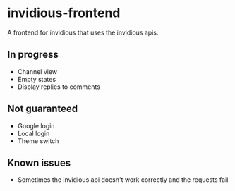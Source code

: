 # invidious-frontend
 A frontend for invidious that uses the invidious apis.

## In progress
- Channel view
- Empty states
- Display replies to comments

## Not guaranteed
- Google login
- Local login
- Theme switch

## Known issues
- Sometimes the invidious api doesn't work correctly and the requests fail